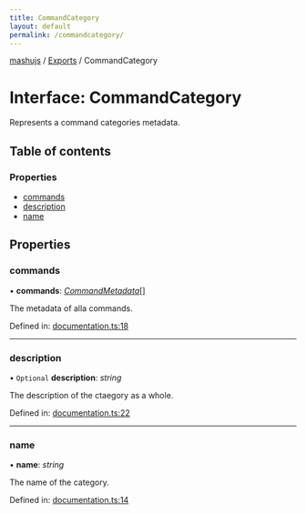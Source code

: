 ```yaml
---
title: CommandCategory
layout: default
permalink: /commandcategory/
---
```

[mashujs](/) / [Exports](/modules/) / CommandCategory

# Interface: CommandCategory

Represents a command categories metadata.

## Table of contents

### Properties

- [commands](/commandcategory/#commands)
- [description](/commandcategory/#description)
- [name](/commandcategory/#name)

## Properties

### commands

• **commands**: [*CommandMetadata*](/commandmetadata/)[]

The metadata of alla commands.

Defined in: [documentation.ts:18](https://github.com/EpokTarren/mashu/blob/97910c8/src/documentation.ts#L18)

___

### description

• `Optional` **description**: *string*

The description of the ctaegory as a whole.

Defined in: [documentation.ts:22](https://github.com/EpokTarren/mashu/blob/97910c8/src/documentation.ts#L22)

___

### name

• **name**: *string*

The name of the category.

Defined in: [documentation.ts:14](https://github.com/EpokTarren/mashu/blob/97910c8/src/documentation.ts#L14)
